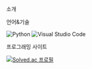  소개
 
 언어&기술
 
 ![Python](https://img.shields.io/badge/Python-3776AB.svg?&style=for-the-badge&logo=Python&logoColor=white)
![Visual Studio Code](https://img.shields.io/badge/Visual%20Studio%20Code-007ACC.svg?&style=for-the-badge&logo=Visual%20Studio%20Code&logoColor=white)

 프로그래밍 사이트

[![Solved.ac 프로필](http://mazassumnida.wtf/api/v2/generate_badge?boj=bergi1137)](https://solved.ac/bergi1137)


<!--
**ROKO02/ROKO02** is a ✨ _special_ ✨ repository because its `README.md` (this file) appears on your GitHub profile.

Here are some ideas to get you started:

- 🔭 I’m currently working on ...
- 🌱 I’m currently learning ...
- 👯 I’m looking to collaborate on ...
- 🤔 I’m looking for help with ...
- 💬 Ask me about ...
- 📫 How to reach me: ...
- 😄 Pronouns: ...
- ⚡ Fun fact: ...
-->
